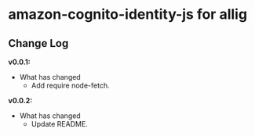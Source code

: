 # amazon-cognito-identity-js for allig

## Change Log

**v0.0.1:**
* What has changed
  * Add require node-fetch.

**v0.0.2:**
* What has changed
  * Update README.